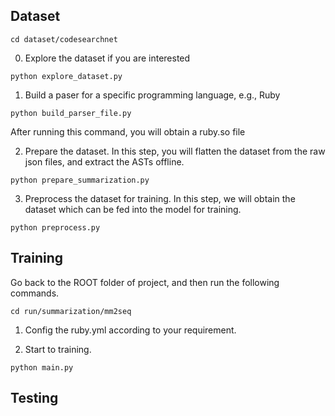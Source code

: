 ## Dataset
```
cd dataset/codesearchnet
```

0. Explore the dataset if you are interested

```
python explore_dataset.py
```

1. Build a paser for a specific programming language, e.g., Ruby

```
python build_parser_file.py
```

After running this command, you will obtain a ruby.so file

2. Prepare the dataset. In this step, you will flatten the dataset from the raw json files, and extract the ASTs offline.
```
python prepare_summarization.py
```

3. Preprocess the dataset for training. In this step, we will obtain the dataset which can be fed into the model for training.

```
python preprocess.py
```


## Training
Go back to the ROOT folder of project, and then run the following commands.

```
cd run/summarization/mm2seq
```

1. Config the ruby.yml according to your requirement.

2. Start to training.

```
python main.py
```

## Testing
